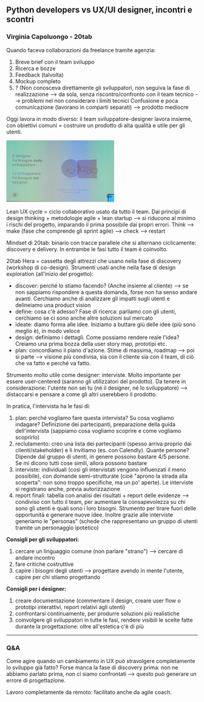 ## Python developers vs UX/UI designer, incontri e scontri
### Virginia Capoluongo - 20tab

Quando faceva collaborazioni da freelance tramite agenzia: 
1) Breve brief con il team sviluppo
2) Ricerca e bozze
3) Feedback (talvolta)
4) Mockup completo
5) ? (Non conosceva direttamente gli sviluppatori, non seguiva la fase di
   realizzazione 
--> da sola, senza riscontro/confronto con il team tecnico --> problemi nel non
considerare i limiti tecnici
Confusione e poca comunicazione (lavorano in comparti separati) --> prodotto
mediocre

Oggi lavora in modo diverso: il team sviluppatore-designer lavora insieme, con
obiettivi comuni = costruire un prodotto di alta qualità e utile per gli utenti. 

![Sviluppatore ❤️ designer](img/../../img/0306_1230.jpeg)

Lean UX cycle = ciclo collaborativo usato da tutto il team. Dai principi di
design thinking + metodologie agile + lean startup --> si riducono al minimo i
rischi del progetto, imparando il prima possibile dai propri errori. 
Think --> make (fase che comprende gli sprint agile) --> check --> restart

Mindset di 20tab: binario con tracce parallele che si alternano ciclicamente:
discovery e delivery. In entrambe le fasi tutto il team è coinvolto. 

20tab Hera = cassetta degli attrezzi che usano nella fase di discovery (workshop
di co-design). Strumenti usati anche nella fase di design exploration
(all'inizio del progetto):
- discover: perché lo stiamo facendo? (Anche insieme al cliente) --> se non
  sappiamo rispondere a questa domanda, forse non ha senso andare avanti.
  Cerchiamo anche di analizzare gli impatti sugli utenti e delineiamo una
  product vision
- define: cosa c'è adesso? Fase di ricerca: parliamo con gli utenti, cerchiamo
  se ci sono anche altre soluzioni sul mercato
- ideate: diamo forma alle idee. Iniziamo a buttare giù delle idee (più sono
  meglio è), in modo veloce
- design: definiamo i dettagli. Come possiamo rendere reale l'idea? Creiamo una
  prima bozza della user story map, prototipi etc.
- plan: concordiamo il piano d'azione. Stime di massima, roadmap --> poi si
  parte 
--> visione più condivisa, sia con il cliente sia con il team, di ciò che va
fatto e perché va fatto.

Strumento molto utile come designer: interviste. Molto importante per essere
user-centered (saranno gli utilizzatori del prodotto). 
Da tenere in considerazione: l'utente non sei tu (né il designer, né lo
sviluppatore) --> distaccarsi e pensare a come gli altri userebbero il prodotto. 

In pratica, l'intervista ha le fasi di:
1) plan: perché vogliamo fare questa intervista? Su cosa vogliamo indagare?
   Definizione dei partecipanti, preparazione della guida dell'intervista
   (sappiamo cosa vogliamo scoprire e come vogliamo scoprirlo)
2) reclutamento: creo una lista dei partecipanti (spesso arriva proprio dai
   clienti/stakeholder) e li invitiamo (es. con Calendly). Quante persone?
   Dipende dal gruppo di utenti, in genere possono bastare 4/5 persone. Se mi
   dicono tutti cose simili, allora possono bastare
3) interviste: individuali (così gli intervistati vengono influenzati il meno
   possibile), con domande semi-strutturate (cioè "aprono la strada alla
   scoperta": non sono troppo specifiche, ma un po' aperte). Le interviste si
   registrano anche, previa autorizzazione
4) report finali: tabella con analisi dei risultati + report delle evidenze -->
   condiviso con tutto il team, per aumentare la consapevolezza su chi sono gli
   utenti e quali sono i loro bisogni. Strumento per tirare fuori delle
   opportunità e generare nuove idee. Inoltre grazie alle interviste generiamo
   le "personas" (schede che rappresentano un gruppo di utenti tramite un
   personaggio ipotetico)

**Consigli per gli sviluppatori:**
1) cercare un linguaggio comune (non parlare "strano") --> cercare di andare
   incontro 
2) fare critiche costruttive
3) capire i bisogni degli utenti --> progettare avendo in mente l'utente, capire
   per chi stiamo progettando

**Consigli per i designer:**
1) creare documentazione (commentare il design, creare user flow o prototipi
   interattivi, report relativi agli utenti)
2) confrontarsi continuamente, per produrre soluzioni più realistiche
3) coinvolgere gli sviluppatori in tutte le fasi, rendere visibili le scelte
   fatte durante la progettazione: oltre all'estetica c'è di più

---

### Q&A
Come agire quando un cambiamento in UX può stravolgere completamente lo sviluppo
già fatto? 
Forse manca la fase di discovery prima: non ne abbiamo parlato prima, non ci
siamo confrontati --> questo può generare un errore di progettazione. 

Lavoro completamente da remoto: facilitato anche da agile coach. 